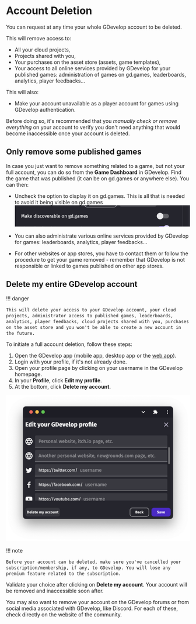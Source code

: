 # Account Deletion

You can request at any time your whole GDevelop account to be deleted.

This will remove access to:

- All your cloud projects,
- Projects shared with you,
- Your purchases on the asset store (assets, game templates),
- Your access to all online services provided by GDevelop for your published games: administration of games on gd.games, leaderboards, analytics, player feedbacks...

This will also:

- Make your account unavailable as a player account for games using GDevelop authentication.

Before doing so, it's recommended that you *manually check or remove everything* on your account to verify you don't need anything that would become inaccessible once your account is deleted.

## Only remove some published games

In case you just want to remove something related to a game, but not your full account, you can do so from the **Game Dashboard** in GDevelop. Find the game that was published (it can be on gd.games or anywhere else). You can then:

- Uncheck the option to display it on gd.games. This is all that is needed to avoid it being visible on gd.games
  ![Hide a games on the dashboard](./gd-games-not-discoverable.png)

- You can also administrate various online services provided by GDevelop for games: leaderboards, analytics, player feedbacks...

- For other websites or app stores, you have to contact them or follow the procedure to get your game removed - remember that GDevelop is not responsible or linked to games published on other app stores.

## Delete my entire GDevelop account

!!! danger

    This will delete your access to your GDevelop account, your cloud projects, administrator access to published games, leaderboards, analytics, player feedbacks, cloud projects shared with you, purchases on the asset store and you won't be able to create a new account in the future.

To initiate a full account deletion, follow these steps:

1. Open the GDevelop app (mobile app, desktop app or the [web app](https://editor.gdevelop.io/)).
2. Login with your profile, if it's not already done.
3. Open your profile page by clicking on your username in the GDevelop homepage.
4. In your **Profile**, click **Edit my profile**.
5. At the bottom, click **Delete my account**.

![Button to delete your account in your profile](./profile-delete.png)

!!! note

    Before your account can be deleted, make sure you've cancelled your subscription/membership, if any, to GDevelop. You will lose any premium feature related to the subscription.

Validate your choice after clicking on **Delete my account**. Your account will be removed and inaccessible soon after.

You may also want to remove your account on the GDevelop forums or from social media associated with GDevelop, like Discord. For each of these, check directly on the website of the community.
